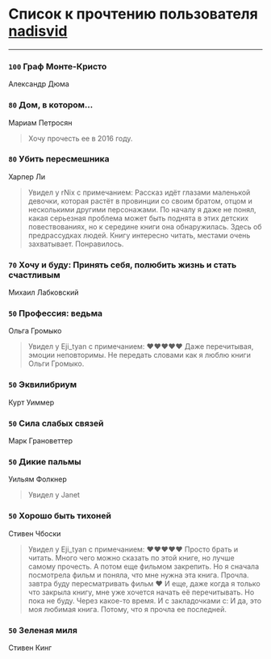 # Список к прочтению пользователя [nadisvid](https://www.facebook.com/app_scoped_user_id/1138852626183846/)
---

### `100` Граф Монте-Кристо
Александр Дюма

### `80` Дом, в котором…
Мариам Петросян
> Хочу прочесть ее в 2016 году.

### `80` Убить пересмешника
Харпер Ли
> Увидел у rNix с примечанием: Рассказ идёт глазами маленькой девочки, которая растёт в провинции со своим братом, отцом и несколькими другими персонажами. По началу я даже не понял, какая серьезная проблема может быть поднята в этих детских повествованиях, но к середине книги она обнаружилась. Здесь об предрассудках людей.
> Книгу интересно читать, местами очень захватывает. Понравилось.

### `70` Хочу и буду: Принять себя, полюбить жизнь и стать счастливым
Михаил Лабковский

### `50` Профессия: ведьма
Ольга Громыко
> Увидел у Eji_tyan с примечанием: ❤️❤️❤️❤️❤️ Даже перечитывая, эмоции неповторимы. Не передать словами как я люблю книги Ольги Громыко.

### `50` Эквилибриум
Курт Уиммер

### `50` Сила слабых связей
Марк Грановеттер

### `50` Дикие пальмы
Уильям Фолкнер
> Увидел у Janet

### `50` Хорошо быть тихоней
Стивен Чбоски
> Увидел у Eji_tyan с примечанием: ❤❤❤❤❤
> Просто брать и читать. Много чего можно сказать по этой книге, но лучше самому прочесть. А потом еще фильмом закрепить.
> Но я сначала посмотрела фильм и поняла, что мне нужна эта книга. Прочла. завтра буду пересматривать фильм ❤
> И еще, даже когда я только что закрыла книгу, мне уже хочется начать её перечитывать. Но пока не буду. Через какое-то время. И с закладочками с:
> И да, это моя любимая книга. Потому, что я прочла ее последней.

### `50` Зеленая миля
Стивен Кинг

